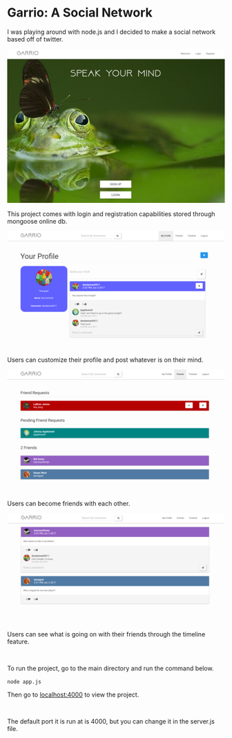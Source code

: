 # Garrio: A Social Network

I was playing around with node.js and I decided to make a social network based off of twitter.

![alt text](example_pics/screenshot4.png)

This project comes with login and registration capabilities stored through mongoose online db.

![alt text](example_pics/screenshot1.png)

Users can customize their profile and post whatever is on their mind.

![alt text](example_pics/screenshot2.png)

Users can become friends with each other.

![alt text](example_pics/screenshot3.png)

Users can see what is going on with their friends through the timeline feature.

<br>

To run the project, go to the main directory and run the command below.
```
node app.js
```
Then go to [localhost:4000](http://localhost:4000) to view the project.

<br>

The default port it is run at is 4000, but you can change it in the server.js file.

